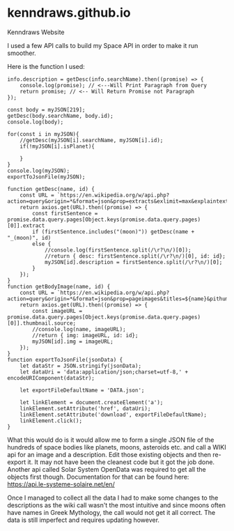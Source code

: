 # kenndraws.github.io
Kenndraws Website

I used a few API calls to build my Space API in order to make it run smoother.

Here is the function I used:

    info.description = getDesc(info.searchName).then((promise) => {
        console.log(promise); // <---Will Print Paragraph from Query
        return promise; // <-- Will Return Promise not Paragraph
    });

    const body = myJSON[219];
    getDesc(body.searchName, body.id);
    console.log(body);

    for(const i in myJSON){
        //getDesc(myJSON[i].searchName, myJSON[i].id);
        if(!myJSON[i].isPlanet){
            
        }
    }
    console.log(myJSON);
    exportToJsonFile(myJSON);

    function getDesc(name, id) {
        const URL = `https://en.wikipedia.org/w/api.php?action=query&origin=*&format=json&prop=extracts&exlimit=max&explaintext&titles=${name}`;
        return axios.get(URL).then((promise) => {
            const firstSentence = promise.data.query.pages[Object.keys(promise.data.query.pages)[0]].extract
            if (firstSentence.includes("(moon)")) getDesc(name + "_(moon)", id)
            else {
                //console.log(firstSentence.split(/\r?\n/)[0]);
                //return { desc: firstSentence.split(/\r?\n/)[0], id: id};
                myJSON[id].description = firstSentence.split(/\r?\n/)[0];
            }
        });
    }
    function getBodyImage(name, id) {
        const URL = `https://en.wikipedia.org/w/api.php?action=query&origin=*&format=json&prop=pageimages&titles=${name}&pithumbsize=500`;
        return axios.get(URL).then((promise) => {
            const imageURL = promise.data.query.pages[Object.keys(promise.data.query.pages)[0]].thumbnail.source;
            //console.log(name, imageURL);
            //return { img: imageURL, id: id};
            myJSON[id].img = imageURL;
        });
    }
    function exportToJsonFile(jsonData) {
        let dataStr = JSON.stringify(jsonData);
        let dataUri = 'data:application/json;charset=utf-8,' + encodeURIComponent(dataStr);

        let exportFileDefaultName = 'DATA.json';

        let linkElement = document.createElement('a');
        linkElement.setAttribute('href', dataUri);
        linkElement.setAttribute('download', exportFileDefaultName);
        linkElement.click();
    }
    
What this would do is it would allow me to form a single JSON file of the hundreds of space bodies like planets, moons, asteroids etc. 
and call a WIKI api for an image and a description. Edit those existing objects and then re-export it. It may not have been the cleanest code but it got the job done.
Another api called Solar System OpenData was required to get all the objects first though. Documentation for that can be found here: https://api.le-systeme-solaire.net/en/

Once I managed to collect all the data I had to make some changes to the descriptions as the wiki call wasn't the most intuitive and since moons often 
have names in Greek Mythology, the call would not get it all correct. The data is still imperfect and requires updating however.
